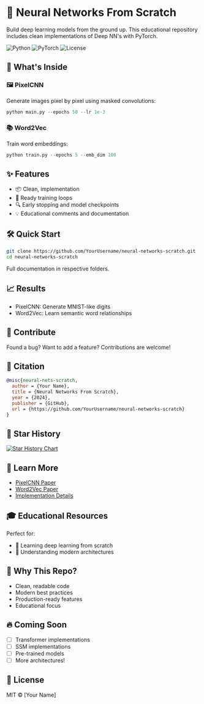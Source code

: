 # 🧠 Neural Networks From Scratch

Build deep learning models from the ground up. This educational repository includes clean implementations of Deep NN's with PyTorch.

![Python](https://img.shields.io/badge/Python-3.7+-blue.svg)
![PyTorch](https://img.shields.io/badge/PyTorch-2.0+-orange.svg)
![License](https://img.shields.io/badge/license-MIT-green.svg)

## 🎯 What's Inside

### 🖼️ PixelCNN
Generate images pixel by pixel using masked convolutions:
```python
python main.py --epochs 50 --lr 1e-3
```

### 📚 Word2Vec
Train word embeddings:
```python
python train.py --epochs 5 --emb_dim 100
```

## ✨ Features

- 📦 Clean, implementation
- 🚀 Ready training loops
- 🔍 Early stopping and model checkpoints
- 💡 Educational comments and documentation

## 🛠️ Quick Start

```bash
git clone https://github.com/YourUsername/neural-networks-scratch.git
cd neural-networks-scratch
```

Full documentation in respective folders.

## 📈 Results

- PixelCNN: Generate MNIST-like digits
- Word2Vec: Learn semantic word relationships

## 🤝 Contribute

Found a bug? Want to add a feature? Contributions are welcome!

## 📝 Citation

```bibtex
@misc{neural-nets-scratch,
  author = {Your Name},
  title = {Neural Networks From Scratch},
  year = {2024},
  publisher = {GitHub},
  url = {https://github.com/YourUsername/neural-networks-scratch}
}
```

## 🌟 Star History

[![Star History Chart](https://api.star-history.com/svg?repos=YourUsername/neural-networks-scratch&type=Date)](https://star-history.com/#YourUsername/neural-networks-scratch&Date)

## 📖 Learn More

- [PixelCNN Paper](https://arxiv.org/abs/1601.06759)
- [Word2Vec Paper](https://arxiv.org/abs/1301.3781)
- [Implementation Details](./docs/IMPLEMENTATION.md)

## 🎓 Educational Resources

Perfect for:
- 🎯 Learning deep learning from scratch
- 🔬 Understanding modern architectures

## 💫 Why This Repo?

- Clean, readable code
- Modern best practices
- Production-ready features
- Educational focus

## 🔥 Coming Soon

- [ ] Transformer implementations
- [ ] SSM implementations
- [ ] Pre-trained models
- [ ] More architectures!

## 📜 License

MIT © [Your Name]
